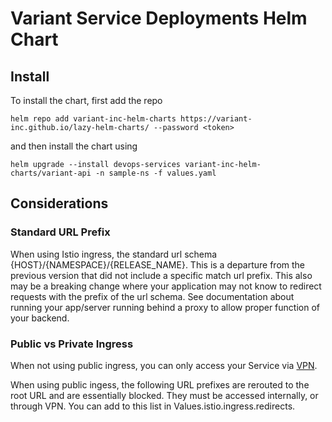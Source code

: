 # Variant Service Deployments Helm Chart

## Install

To install the chart,
first add the repo

`helm repo add variant-inc-helm-charts https://variant-inc.github.io/lazy-helm-charts/ --password <token>`

and then install the chart using

`helm upgrade --install devops-services variant-inc-helm-charts/variant-api -n sample-ns -f values.yaml`

## Considerations

### Standard URL Prefix

When using Istio ingress, the standard url schema {HOST}/{NAMESPACE}/{RELEASE_NAME}.
This is a departure from the previous version that did not include a specific match url prefix.
This also may be a breaking change where your application may not know to redirect requests with the prefix of the url schema. See documentation about running your app/server running behind a proxy to allow proper function of your backend.

### Public vs Private Ingress

When not using public ingress, you can only access your Service via [VPN](https://usxtech.atlassian.net/wiki/spaces/CLOUD/pages/1332445185/How+to+configure+OpenVPN+using+Okta+SSO+to+access+USX+Variant+Resources).

When using public ingess, the following URL prefixes are rerouted to the root URL and are essentially blocked. They must be accessed internally, or through VPN. You can add to this list in Values.istio.ingress.redirects.
